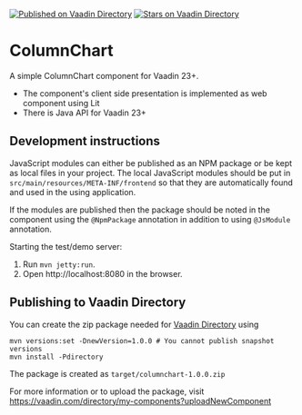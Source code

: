 [![Published on Vaadin  Directory](https://img.shields.io/badge/Vaadin%20Directory-published-00b4f0.svg)](https://vaadin.com/directory/component/columnchart)
[![Stars on Vaadin Directory](https://img.shields.io/vaadin-directory/star/columnchart.svg)](https://vaadin.com/directory/component/columnchart)

# ColumnChart

A simple ColumnChart component for Vaadin 23+.

* The component's client side presentation is implemented as web component using Lit
* There is Java API for Vaadin 23+ 

## Development instructions

JavaScript modules can either be published as an NPM package or be kept as local 
files in your project. The local JavaScript modules should be put in 
`src/main/resources/META-INF/frontend` so that they are automatically found and 
used in the using application.

If the modules are published then the package should be noted in the component 
using the `@NpmPackage` annotation in addition to using `@JsModule` annotation.


Starting the test/demo server:
1. Run `mvn jetty:run`.
2. Open http://localhost:8080 in the browser.

## Publishing to Vaadin Directory

You can create the zip package needed for [Vaadin Directory](https://vaadin.com/directory/) using
```
mvn versions:set -DnewVersion=1.0.0 # You cannot publish snapshot versions 
mvn install -Pdirectory
```

The package is created as `target/columnchart-1.0.0.zip`

For more information or to upload the package, visit https://vaadin.com/directory/my-components?uploadNewComponent
